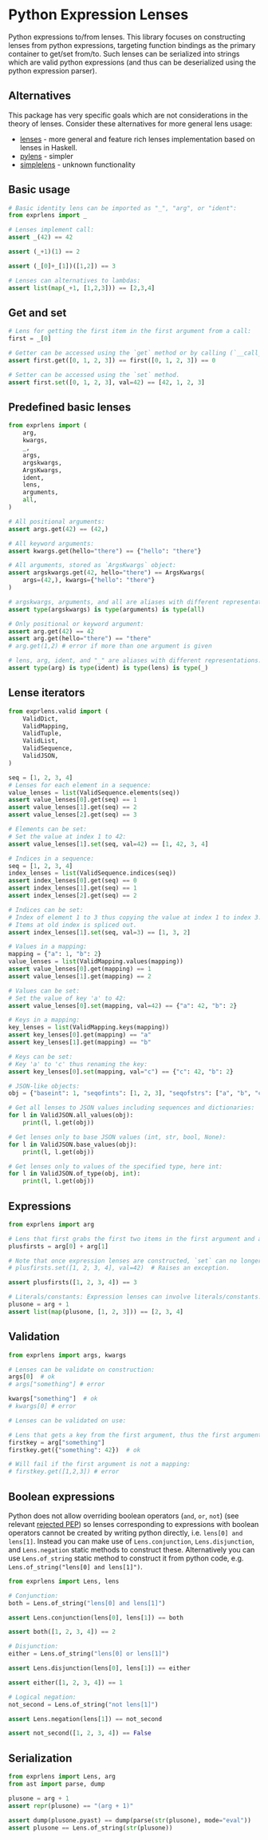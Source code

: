# Python Expression Lenses

Python expressions to/from lenses. This library focuses on constructing lenses
from python expressions, targeting function bindings as the primary container to
get/set from/to. Such lenses can be serialized into strings which are valid python expressions (and thus can be deserialized using the python expression parser).

## Alternatives

This package has very specific goals which are not considerations in the theory of lenses. Consider these alternatives for more general lens usage:

- [lenses](https://python-lenses.readthedocs.io/en/latest/tutorial/intro.html) -
  more general and feature rich lenses implementation based on lenses in
  Haskell.
- [pylens](https://pythonhosted.org/pylens/) - simpler
- [simplelens](https://pypi.org/project/simplelens/) - unknown functionality

## Basic usage


```python
# Basic identity lens can be imported as "_", "arg", or "ident":
from exprlens import _

# Lenses implement call:
assert _(42) == 42

assert (_+1)(1) == 2

assert (_[0]+_[1])([1,2]) == 3

# Lenses can alternatives to lambdas:
assert list(map(_+1, [1,2,3])) == [2,3,4]
```

## Get and set


```python
# Lens for getting the first item in the first argument from a call:
first = _[0]

# Getter can be accessed using the `get` method or by calling (`__call__`):
assert first.get([0, 1, 2, 3]) == first([0, 1, 2, 3]) == 0

# Setter can be accessed using the `set` method.
assert first.set([0, 1, 2, 3], val=42) == [42, 1, 2, 3]
```

## Predefined basic lenses


```python
from exprlens import (
    arg,
    kwargs,
    _,
    args,
    argskwargs,
    ArgsKwargs,
    ident,
    lens,
    arguments,
    all,
)

# All positional arguments:
assert args.get(42) == (42,)

# All keyword arguments:
assert kwargs.get(hello="there") == {"hello": "there"}

# All arguments, stored as `ArgsKwargs` object:
assert argskwargs.get(42, hello="there") == ArgsKwargs(
    args=(42,), kwargs={"hello": "there"}
)

# argskwargs, arguments, and all are aliases with different representations:
assert type(argskwargs) is type(arguments) is type(all)

# Only positional or keyword argument:
assert arg.get(42) == 42
assert arg.get(hello="there") == "there"
# arg.get(1,2) # error if more than one argument is given

# lens, arg, ident, and "_" are aliases with different representations:
assert type(arg) is type(ident) is type(lens) is type(_)
```

## Lense iterators


```python
from exprlens.valid import (
    ValidDict,
    ValidMapping,
    ValidTuple,
    ValidList,
    ValidSequence,
    ValidJSON,
)

seq = [1, 2, 3, 4]
# Lenses for each element in a sequence:
value_lenses = list(ValidSequence.elements(seq))
assert value_lenses[0].get(seq) == 1
assert value_lenses[1].get(seq) == 2
assert value_lenses[2].get(seq) == 3

# Elements can be set:
# Set the value at index 1 to 42:
assert value_lenses[1].set(seq, val=42) == [1, 42, 3, 4]

# Indices in a sequence:
seq = [1, 2, 3, 4]
index_lenses = list(ValidSequence.indices(seq))
assert index_lenses[0].get(seq) == 0
assert index_lenses[1].get(seq) == 1
assert index_lenses[2].get(seq) == 2

# Indices can be set:
# Index of element 1 to 3 thus copying the value at index 1 to index 3:
# Items at old index is spliced out.
assert index_lenses[1].set(seq, val=3) == [1, 3, 2]

# Values in a mapping:
mapping = {"a": 1, "b": 2}
value_lenses = list(ValidMapping.values(mapping))
assert value_lenses[0].get(mapping) == 1
assert value_lenses[1].get(mapping) == 2

# Values can be set:
# Set the value of key 'a' to 42:
assert value_lenses[0].set(mapping, val=42) == {"a": 42, "b": 2}

# Keys in a mapping:
key_lenses = list(ValidMapping.keys(mapping))
assert key_lenses[0].get(mapping) == "a"
assert key_lenses[1].get(mapping) == "b"

# Keys can be set:
# Key 'a' to 'c' thus renaming the key:
assert key_lenses[0].set(mapping, val="c") == {"c": 42, "b": 2}

# JSON-like objects:
obj = {"baseint": 1, "seqofints": [1, 2, 3], "seqofstrs": ["a", "b", "c"]}

# Get all lenses to JSON values including sequences and dictionaries:
for l in ValidJSON.all_values(obj):
    print(l, l.get(obj))

# Get lenses only to base JSON values (int, str, bool, None):
for l in ValidJSON.base_values(obj):
    print(l, l.get(obj))

# Get lenses only to values of the specified type, here int:
for l in ValidJSON.of_type(obj, int):
    print(l, l.get(obj))
```

## Expressions


```python
from exprlens import arg

# Lens that first grabs the first two items in the first argument and adds them:
plusfirsts = arg[0] + arg[1]

# Note that once expression lenses are constructed, `set` can no longer be used on them.
# plusfirsts.set([1, 2, 3, 4], val=42)  # Raises an exception.

assert plusfirsts([1, 2, 3, 4]) == 3

# Literals/constants: Expression lenses can involve literals/constants.
plusone = arg + 1
assert list(map(plusone, [1, 2, 3])) == [2, 3, 4]
```

## Validation


```python
from exprlens import args, kwargs

# Lenses can be validate on construction:
args[0]  # ok
# args["something"] # error

kwargs["something"]  # ok
# kwargs[0] # error

# Lenses can be validated on use:

# Lens that gets a key from the first argument, thus the first argument must be a mapping:
firstkey = arg["something"]
firstkey.get({"something": 42})  # ok

# Will fail if the first argument is not a mapping:
# firstkey.get([1,2,3]) # error
```

## Boolean expressions

Python does not allow overriding boolean operators (`and`, `or`, `not`) (see
relevant [rejected PEP](https://peps.python.org/pep-0335/)) so lenses
corresponding to expressions with boolean operators cannot be created by writing
python directly, i.e. `lens[0] and lens[1]`. Instead you can make use of
`Lens.conjunction`, `Lens.disjunction`, and `Lens.negation` static methods to
construct these. Alternatively you can use `Lens.of_string` static method
to construct it from python code, e.g. `Lens.of_string("lens[0] and
lens[1]")`.



```python
from exprlens import Lens, lens

# Conjunction:
both = Lens.of_string("lens[0] and lens[1]")

assert Lens.conjunction(lens[0], lens[1]) == both

assert both([1, 2, 3, 4]) == 2

# Disjunction:
either = Lens.of_string("lens[0] or lens[1]")

assert Lens.disjunction(lens[0], lens[1]) == either

assert either([1, 2, 3, 4]) == 1

# Logical negation:
not_second = Lens.of_string("not lens[1]")

assert Lens.negation(lens[1]) == not_second

assert not_second([1, 2, 3, 4]) == False
```

## Serialization


```python
from exprlens import Lens, arg
from ast import parse, dump

plusone = arg + 1
assert repr(plusone) == "(arg + 1)"

assert dump(plusone.pyast) == dump(parse(str(plusone), mode="eval"))
assert plusone == Lens.of_string(str(plusone))
```
